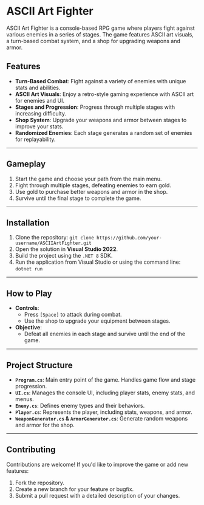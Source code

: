 # ASCII Art Fighter

ASCII Art Fighter is a console-based RPG game where players fight against various enemies in a series of stages. The game features ASCII art visuals, a turn-based combat system, and a shop for upgrading weapons and armor.

## Features
- **Turn-Based Combat**: Fight against a variety of enemies with unique stats and abilities.
- **ASCII Art Visuals**: Enjoy a retro-style gaming experience with ASCII art for enemies and UI.
- **Stages and Progression**: Progress through multiple stages with increasing difficulty.
- **Shop System**: Upgrade your weapons and armor between stages to improve your stats.
- **Randomized Enemies**: Each stage generates a random set of enemies for replayability.

---

## Gameplay
1. Start the game and choose your path from the main menu.
2. Fight through multiple stages, defeating enemies to earn gold.
3. Use gold to purchase better weapons and armor in the shop.
4. Survive until the final stage to complete the game.

---

## Installation
1. Clone the repository:
`git clone https://github.com/your-username/ASCIIArtFighter.git`
2. Open the solution in **Visual Studio 2022**.
3. Build the project using the `.NET 8` SDK.
4. Run the application from Visual Studio or using the command line:
`dotnet run`

---

## How to Play
- **Controls**:
  - Press `[Space]` to attack during combat.
  - Use the shop to upgrade your equipment between stages.
- **Objective**:
  - Defeat all enemies in each stage and survive until the end of the game.

---

## Project Structure
- **`Program.cs`**: Main entry point of the game. Handles game flow and stage progression.
- **`UI.cs`**: Manages the console UI, including player stats, enemy stats, and menus.
- **`Enemy.cs`**: Defines enemy types and their behaviors.
- **`Player.cs`**: Represents the player, including stats, weapons, and armor.
- **`WeaponGenerator.cs` & `ArmorGenerator.cs`**: Generate random weapons and armor for the shop.

  
---

## Contributing
Contributions are welcome! If you'd like to improve the game or add new features:
1. Fork the repository.
2. Create a new branch for your feature or bugfix.
3. Submit a pull request with a detailed description of your changes.
